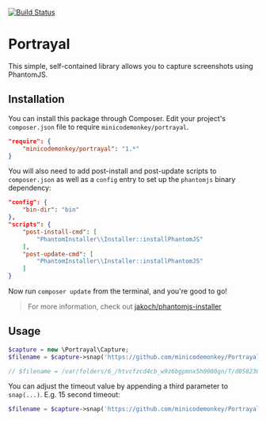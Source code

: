 [![Build Status](https://travis-ci.org/MiniCodeMonkey/Portrayal.png?branch=master)](https://travis-ci.org/minicodemonkey/Portrayal)

# Portrayal

This simple, self-contained library allows you to capture screenshots using PhantomJS.

## Installation

You can install this package through Composer. Edit your project's `composer.json` file to require `minicodemonkey/portrayal`.

```json
"require": {
	"minicodemonkey/portrayal": "1.*"
}
```

You will also need to add post-install and post-update scripts to `composer.json` as well as a `config` entry to set up the `phantomjs` binary dependency:

```json
"config": {
    "bin-dir": "bin"
},
"scripts": {
    "post-install-cmd": [
        "PhantomInstaller\\Installer::installPhantomJS"
    ],
    "post-update-cmd": [
        "PhantomInstaller\\Installer::installPhantomJS"
    ]
}
```

Now run `composer update` from the terminal, and you're good to go!

> For more information, check out [jakoch/phantomjs-installer](https://github.com/jakoch/phantomjs-installer)

## Usage
```php
$capture = new \Portrayal\Capture;
$filename = $capture->snap('https://github.com/minicodemonkey/Portrayal', sys_get_temp_dir());

// $filename = /var/folders/6_/htvcfzcd4cb_w9z6bgpmnx5h0000gn/T/d0582362c2ffbf50ee119e504bb64fdc6bba5abd.png
```

You can adjust the timeout value by appending a third parameter to `snap(...)`. E.g. 15 second timeout:

```php
$filename = $capture->snap('https://github.com/minicodemonkey/Portrayal', sys_get_temp_dir(), 15);
```
